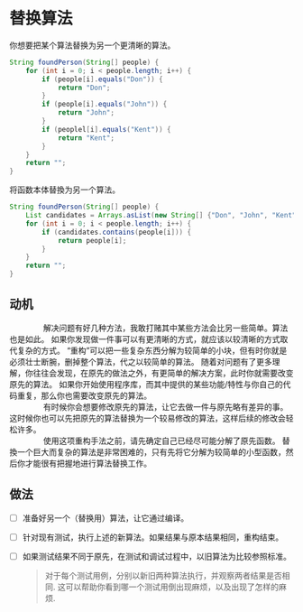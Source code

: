 # 替换算法

你想要把某个算法替换为另⼀个更清晰的算法。

```java
String foundPerson(String[] people) {
    for (int i = 0; i < people.length; i++) {
        if (people[i].equals("Don")) {
            return "Don";
        }
        if (people[i].equals("John")) {
            return "John";
        }
        if (peoplel[i].equals("Kent")) {
            return "Kent";
        }
    }
    return "";
}
```

将函数本体替換为另⼀个算法。
```java
String foundPerson(String[] people) {
    List candidates = Arrays.asList(new String[] {"Don", "John", "Kent"});
    for (int i = 0; i < people.length; i++) {
        if (candidates.contains(people[i])) {
            return people[i];
        }
    }
    return "";
}
```
## 动机
&emsp;&emsp;&emsp;&emsp; 解决问题有好⼏种⽅法，我敢打赌其中某些⽅法会⽐另⼀些简单。算法也是如此。
如果你发现做⼀件事可以有更清晰的⽅式，就应该以较清晰的⽅式取代复杂的⽅式。
“重构”可以把⼀些复杂东⻄分解为较简单的⼩块，但有时你就是必须壮⼠断腕，删掉整个算法，代之以较简单的算法。
随着对问题有了更多理解，你往往会发现，在原先的做法之外，有更简单的解决⽅案，此时你就需要改变原先的算法。
如果你开始使⽤程序库，⽽其中提供的某些功能/特性与你⾃⼰的代码重复，那么你也需要改变原先的算法。  
&emsp;&emsp;&emsp;&emsp; 有时候你会想要修改原先的算法，让它去做⼀件与原先略有差异的事。
这时候你也可以先把原先的算法替换为⼀个较易修改的算法，这样后续的修改会轻松许多。  
&emsp;&emsp;&emsp;&emsp; 使⽤这项重构⼿法之前，请先确定⾃⼰已经尽可能分解了原先函数。
替換⼀个巨⼤⽽复杂的算法是⾮常困难的，只有先将它分解为较简单的⼩型函数，然后你才能很有把握地进⾏算法替换⼯作。

## 做法
-[ ] 准备好另⼀个（替换⽤）算法，让它通过编译。 
-[ ] 针对现有测试，执⾏上述的新算法。如果结果与原本结果相同，重构结束。 
-[ ] 如果测试结果不同于原先，在测试和调试过程中，以旧算法为⽐较参照标准。 
   > 对于每个测试⽤例，分别以新旧两种算法执⾏，并观察两者结果是否相同. 
     这可以帮助你看到哪⼀个测试⽤倒出现麻烦，以及出现了怎样的麻烦.

